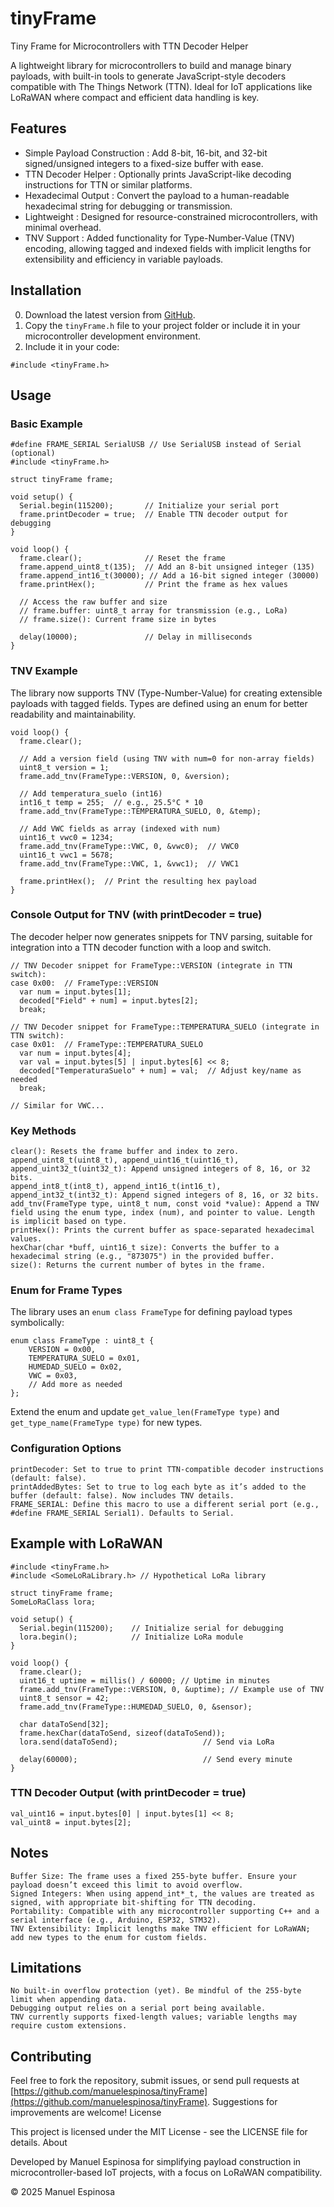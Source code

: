 # tinyFrame

Tiny Frame for Microcontrollers with TTN Decoder Helper

A lightweight library for microcontrollers to build and manage binary payloads, with built-in tools to generate JavaScript-style decoders compatible with The Things Network (TTN). Ideal for IoT applications like LoRaWAN where compact and efficient data handling is key.

## Features

* Simple Payload Construction : Add 8-bit, 16-bit, and 32-bit signed/unsigned integers to a fixed-size buffer with ease.
* TTN Decoder Helper : Optionally prints JavaScript-like decoding instructions for TTN or similar platforms.
* Hexadecimal Output : Convert the payload to a human-readable hexadecimal string for debugging or transmission.
* Lightweight : Designed for resource-constrained microcontrollers, with minimal overhead.
* TNV Support : Added functionality for Type-Number-Value (TNV) encoding, allowing tagged and indexed fields with implicit lengths for extensibility and efficiency in variable payloads.

## Installation

0. Download the latest version from [GitHub](https://github.com/manuelespinosa/tinyFrame).
1. Copy the `tinyFrame.h` file to your project folder or include it in your microcontroller development environment.
2. Include it in your code:

  ```
  #include <tinyFrame.h>
  ```

## Usage

### Basic Example

```
#define FRAME_SERIAL SerialUSB // Use SerialUSB instead of Serial (optional)
#include <tinyFrame.h>

struct tinyFrame frame;

void setup() {
  Serial.begin(115200);       // Initialize your serial port
  frame.printDecoder = true;  // Enable TTN decoder output for debugging
}

void loop() {
  frame.clear();              // Reset the frame
  frame.append_uint8_t(135);  // Add an 8-bit unsigned integer (135)
  frame.append_int16_t(30000); // Add a 16-bit signed integer (30000)
  frame.printHex();           // Print the frame as hex values

  // Access the raw buffer and size
  // frame.buffer: uint8_t array for transmission (e.g., LoRa)
  // frame.size(): Current frame size in bytes

  delay(10000);               // Delay in milliseconds
}
```

### TNV Example

The library now supports TNV (Type-Number-Value) for creating extensible payloads with tagged fields. Types are defined using an enum for better readability and maintainability.

```
void loop() {
  frame.clear();
  
  // Add a version field (using TNV with num=0 for non-array fields)
  uint8_t version = 1;
  frame.add_tnv(FrameType::VERSION, 0, &version);
  
  // Add temperatura_suelo (int16)
  int16_t temp = 255;  // e.g., 25.5°C * 10
  frame.add_tnv(FrameType::TEMPERATURA_SUELO, 0, &temp);
  
  // Add VWC fields as array (indexed with num)
  uint16_t vwc0 = 1234;
  frame.add_tnv(FrameType::VWC, 0, &vwc0);  // VWC0
  uint16_t vwc1 = 5678;
  frame.add_tnv(FrameType::VWC, 1, &vwc1);  // VWC1
  
  frame.printHex();  // Print the resulting hex payload
}
```

### Console Output for TNV (with printDecoder = true)

The decoder helper now generates snippets for TNV parsing, suitable for integration into a TTN decoder function with a loop and switch.

```
// TNV Decoder snippet for FrameType::VERSION (integrate in TTN switch):
case 0x00:  // FrameType::VERSION
  var num = input.bytes[1];
  decoded["Field" + num] = input.bytes[2];
  break;

// TNV Decoder snippet for FrameType::TEMPERATURA_SUELO (integrate in TTN switch):
case 0x01:  // FrameType::TEMPERATURA_SUELO
  var num = input.bytes[4];
  var val = input.bytes[5] | input.bytes[6] << 8;
  decoded["TemperaturaSuelo" + num] = val;  // Adjust key/name as needed
  break;

// Similar for VWC...
```

### Key Methods

```
clear(): Resets the frame buffer and index to zero.
append_uint8_t(uint8_t), append_uint16_t(uint16_t), append_uint32_t(uint32_t): Append unsigned integers of 8, 16, or 32 bits.
append_int8_t(int8_t), append_int16_t(int16_t), append_int32_t(int32_t): Append signed integers of 8, 16, or 32 bits.
add_tnv(FrameType type, uint8_t num, const void *value): Append a TNV field using the enum type, index (num), and pointer to value. Length is implicit based on type.
printHex(): Prints the current buffer as space-separated hexadecimal values.
hexChar(char *buff, uint16_t size): Converts the buffer to a hexadecimal string (e.g., "873075") in the provided buffer.
size(): Returns the current number of bytes in the frame.
```

### Enum for Frame Types

The library uses an `enum class FrameType` for defining payload types symbolically:

```
enum class FrameType : uint8_t {
    VERSION = 0x00,
    TEMPERATURA_SUELO = 0x01,
    HUMEDAD_SUELO = 0x02,
    VWC = 0x03,
    // Add more as needed
};
```

Extend the enum and update `get_value_len(FrameType type)` and `get_type_name(FrameType type)` for new types.

### Configuration Options

```
printDecoder: Set to true to print TTN-compatible decoder instructions (default: false).
printAddedBytes: Set to true to log each byte as it’s added to the buffer (default: false). Now includes TNV details.
FRAME_SERIAL: Define this macro to use a different serial port (e.g., #define FRAME_SERIAL Serial1). Defaults to Serial.
```

## Example with LoRaWAN

```
#include <tinyFrame.h>
#include <SomeLoRaLibrary.h> // Hypothetical LoRa library

struct tinyFrame frame;
SomeLoRaClass lora;

void setup() {
  Serial.begin(115200);    // Initialize serial for debugging
  lora.begin();            // Initialize LoRa module
}

void loop() {
  frame.clear();
  uint16_t uptime = millis() / 60000; // Uptime in minutes
  frame.add_tnv(FrameType::VERSION, 0, &uptime); // Example use of TNV
  uint8_t sensor = 42;
  frame.add_tnv(FrameType::HUMEDAD_SUELO, 0, &sensor);

  char dataToSend[32];
  frame.hexChar(dataToSend, sizeof(dataToSend));
  lora.send(dataToSend);                   // Send via LoRa

  delay(60000);                            // Send every minute
}
```

### TTN Decoder Output (with printDecoder = true)

```
val_uint16 = input.bytes[0] | input.bytes[1] << 8;
val_uint8 = input.bytes[2];
```

## Notes

```
Buffer Size: The frame uses a fixed 255-byte buffer. Ensure your payload doesn’t exceed this limit to avoid overflow.
Signed Integers: When using append_int*_t, the values are treated as signed, with appropriate bit-shifting for TTN decoding.
Portability: Compatible with any microcontroller supporting C++ and a serial interface (e.g., Arduino, ESP32, STM32).
TNV Extensibility: Implicit lengths make TNV efficient for LoRaWAN; add new types to the enum for custom fields.
```

## Limitations

```
No built-in overflow protection (yet). Be mindful of the 255-byte limit when appending data.
Debugging output relies on a serial port being available.
TNV currently supports fixed-length values; variable lengths may require custom extensions.
```

## Contributing

Feel free to fork the repository, submit issues, or send pull requests at [https://github.com/manuelespinosa/tinyFrame](https://github.com/manuelespinosa/tinyFrame). Suggestions for improvements are welcome! License

This project is licensed under the MIT License - see the LICENSE file for details. About

Developed by Manuel Espinosa for simplifying payload construction in microcontroller-based IoT projects, with a focus on LoRaWAN compatibility.

© 2025 Manuel Espinosa